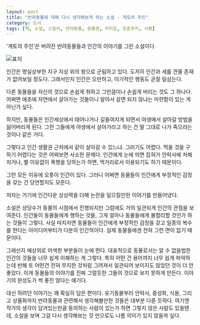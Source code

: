 ```yaml
---
layout: post
title: "반려동물에 대해 다시 생각해보게 하는 소설 - 게토의 주인"
category: 도서
tags: [책, 소설, 스릴러, 반려동물, 동물권, 지미준, 포춘쿠키, 서평]
---
```


'게토의 주인'은
버려진 반려동물들과 인간의 이야기를 그린 소설이다.

![표지](https://images2.imgbox.com/ef/db/5lxNsWa5_o.jpg)

인간은 명실상부한 지구 지상 위의 왕으로 군림하고 있다.
도저히 인간과 세를 견줄 존재가 없어보일 정도다.
그래서인지 인간은 오만하고, 이기적인 행동도 곧잘 일삼는다.

다른 동물들을 자신의 것으로 손쉽게 취하고
그만큼이나 손쉽게 버리는 것도 그 하나다.
어쩌면 애초에 자연에서 살아가는 것들이니 알아서 살면 되지 않냐는 미련함이 있는 게 아닌가 싶다.

하지만, 동물들은 인간세상에서 태어나거나 길들여지게 되면서 야생에서 살아갈 방법을 잃어버리게 된다.
그런 그들에게 야생에서 살아가라고 하는 건 말 그대로 나가 죽으라는 것이나 같은 거다.

그렇다고 인간 생활권 근처에서 같이 살아갈 수 있느냐.
그러기도 어렵다.
먹을 것을 구하기 어렵다는 것은 어찌보면 사소한 문제다.
인간에게 눈에 띄면 잡혀가 안락사에 처해지거나,
별 이유없이 폭행을 당하는가 하면,
먹거리로서 이용되기도 하기 때문이다.

그런 모든 이유에 오롯이 인간이 있다.
그러니 어쩌면 동물들이 인간에게 부정적인 감정을 갖는 건 당연할지도 모른다.

저자는 거기에 인간다운 상상력을 더해 논란을 일으킬만한 이야기를 만들어냈다.

소설은 상당수가 동물의 시점에서 진행되지만
그럼에도 거의 일관되게 인간의 관점을 보여준다.
인간들이 동물들에게 행하는 것들,
그게 얼마나 동물들에게 불합리할 것인가 하는 것들이 그렇다.
사실 따지자면 동물들이 인간에게 부정적인 감정을 갖고 일종의 복수를 한다는 아이디어부터가 다분히 인간적이다.
실제 동물들에겐 전혀 그런 면이 없기 때문이다.

그래선지 예상외로 어색한 부분들이 눈에 띈다.
대표적으로 동물로서는 알 수 없을법한 인간의 것들을 너무 쉽게 이해하는 게 그렇다.
특히 어떤 건 용어까지 너무 쉽게 파악하는데 반해
또 어떤건 전혀 무지한 것처럼 그려져서 일관되어 보이지도 않았던 것이 더 안좋았다.
이게 동물들의 이야기를 진짜 그럴듯한 그들의 것으로 보지 못하게 만든다.
이야기의 완성도가 썩 좋진 않다는 얘기다.

대신 하려던 이야기는 꽤 확실히 담은 편이다.
유기동물부터 안락사, 중성화, 식용, 그리고 상품화까지
반려동물과 관련해서 생각해볼만한 것들은 대부분 다룬 듯하다.
여기엔 작가의 생각이 담겨있는만큼 동의하는 사람이 있는가 하면 그렇지 않은 사람도 있을텐데,
소설을 보며 그걸 다시 생각해보는 것 만으로도 나름 의미가 있지 않을까 싶다.
